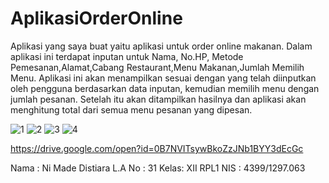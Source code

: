 # AplikasiOrderOnline

Aplikasi yang saya buat yaitu aplikasi untuk order online makanan. Dalam aplikasi ini terdapat inputan untuk Nama, No.HP, Metode Pemesanan,Alamat,Cabang Restaurant,Menu Makanan,Jumlah Memilih Menu. Aplikasi ini akan menampilkan sesuai dengan yang telah diinputkan oleh pengguna berdasarkan data inputan, kemudian memilih menu dengan jumlah pesanan. Setelah itu akan ditampilkan hasilnya dan aplikasi akan menghitung total dari semua menu pesanan yang dipesan.

![1](https://cloud.githubusercontent.com/assets/22110622/18408441/4af68944-775a-11e6-994a-04ed574b6eea.png)
![2](https://cloud.githubusercontent.com/assets/22110622/18408442/4afb5a46-775a-11e6-9dca-f936f1a66c04.png)
![3](https://cloud.githubusercontent.com/assets/22110622/18408443/4b05f834-775a-11e6-8a1b-f9cfeb815ea2.png)
![4](https://cloud.githubusercontent.com/assets/22110622/18408444/4b0713c2-775a-11e6-8b1b-61350947eab2.png)


https://drive.google.com/open?id=0B7NVITsywBkoZzJNb1BYY3dEcGc


Nama : Ni Made Distiara L.A
No   : 31
Kelas: XII RPL1
NIS  : 4399/1297.063
